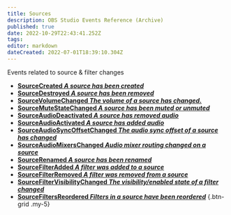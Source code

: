 ```yaml
---
title: Sources
description: OBS Studio Events Reference (Archive)
published: true
date: 2022-10-29T22:43:41.252Z
tags: 
editor: markdown
dateCreated: 2022-07-01T18:39:10.304Z
---
```


Events related to source & filter changes
* [**SourceCreated *A source has been created***](/Broadcasters/OBS/Archive/Events/Sources/SourceCreated)
* [**SourceDestroyed *A source has been removed***](/Broadcasters/OBS/Archive/Events/Sources/SourceDestroyed)
* [**SourceVolumeChanged *The volume of a source has changed.***](/Broadcasters/OBS/Archive/Events/Sources/SourceVolumeChanged)
* [**SourceMuteStateChanged *A source has been muted or unmuted***](/Broadcasters/OBS/Archive/Events/Sources/SourceMuteStateChanged)
* [**SourceAudioDeactivated *A source has removed audio***](/Broadcasters/OBS/Archive/Events/Sources/SourceAudioDeactivated)
* [**SourceAudioActivated *A source has added audio***](/Broadcasters/OBS/Archive/Events/Sources/SourceAudioActivated)
* [**SourceAudioSyncOffsetChanged *The audio sync offset of a source has changed***](/Broadcasters/OBS/Archive/Events/Sources/SourceAudioSyncOffsetChanged)
* [**SourceAudioMixersChanged *Audio mixer routing changed on a source***](/Broadcasters/OBS/Archive/Events/Sources/SourceAudioMixersChanged)
* [**SourceRenamed *A source has been renamed***](/Broadcasters/OBS/Archive/Events/Sources/SourceRenamed)
* [**SourceFilterAdded *A filter was added to a source***](/Broadcasters/OBS/Archive/Events/Sources/SourceFilterAdded)
* [**SourceFilterRemoved *A filter was removed from a source***](/Broadcasters/OBS/Archive/Events/Sources/SourceFilterRemoved)
* [**SourceFilterVisibilityChanged *The visibility/enabled state of a filter changed***](/Broadcasters/OBS/Archive/Events/Sources/SourceFilterVisibilityChanged)
* [**SourceFiltersReordered *Filters in a source have been reordered***](/Broadcasters/OBS/Archive/Events/Sources/SourceFiltersReordered)
{.btn-grid .my-5}